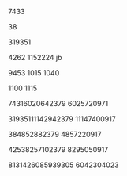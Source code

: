 



 7433

38

319351

4262
1152224
jb


9453
 1015
1040

1100
1115


74316020642379
6025720971

31935111142942379
11147400917

384852882379
4857220917

42538257102379
8295050917


8131426085939305
6042304023




